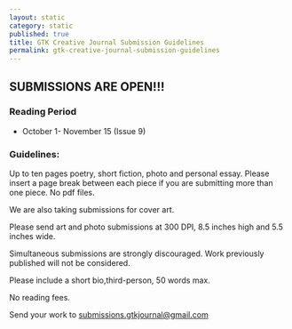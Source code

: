 ```yaml
---
layout: static
category: static
published: true
title: GTK Creative Journal Submission Guidelines
permalink: gtk-creative-journal-submission-guidelines
---
```





## SUBMISSIONS ARE OPEN!!!

### Reading Period

* October 1- November 15 (Issue 9)

### Guidelines:

Up to ten pages poetry, short fiction, photo and personal essay. Please insert a page break between each piece if you are submitting more than one piece. No pdf files.

We are also taking submissions for cover art.

Please send art and photo submissions at 300 DPI, 8.5 inches high and 5.5 inches wide.

Simultaneous submissions are strongly discouraged. Work previously published will not be considered.

Please include a short bio,third-person, 50 words max.

No reading fees.

Send your work to submissions.gtkjournal@gmail.com
